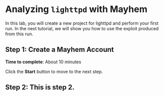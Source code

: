 # Analyzing `lighttpd` with Mayhem

In this lab, you will create a new project for lighttpd and perform your first
run. In the next tutorial, we will show you how to use the exploit produced from
this run.


## Step 1: Create a Mayhem Account

**Time to complete**: About 10 minutes

Click the **Start** button to move to the next step.

## Step 2: This is step 2.
